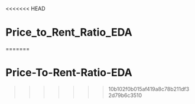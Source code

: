 <<<<<<< HEAD
# Price_to_Rent_Ratio_EDA
=======
# Price-To-Rent-Ratio-EDA
>>>>>>> 10b102f0b015af419a8c78b211df32d79b6c3510
